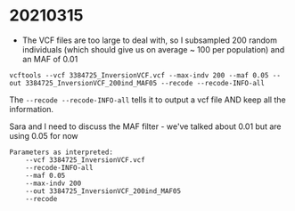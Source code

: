 # 20210315


* The VCF files are too large to deal with, so I subsampled 200 random individuals (which should give us on average ~ 100 per population) and an MAF of 0.01

`vcftools --vcf 3384725_InversionVCF.vcf --max-indv 200 --maf 0.05 --out 3384725_InversionVCF_200ind_MAF05 --recode --recode-INFO-all`

The `--recode --recode-INFO-all` tells it to output a vcf file AND keep all the information.

Sara and I need to discuss the MAF filter - we've talked about 0.01 but are using 0.05 for now

```
Parameters as interpreted:
	--vcf 3384725_InversionVCF.vcf
	--recode-INFO-all
	--maf 0.05
	--max-indv 200
	--out 3384725_InversionVCF_200ind_MAF05
	--recode